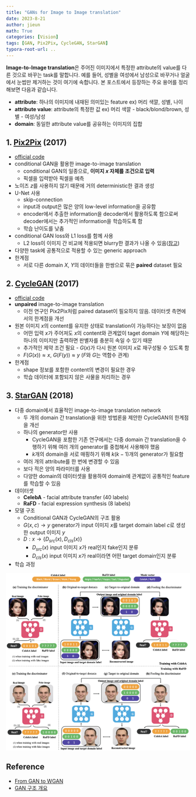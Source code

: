 ```yaml
---
title: "GANs for Image to Image translation"
date: 2023-8-21
author: jieun
math: True
categories: [Vision]
tags: [GAN, Pix2Pix, CycleGAN, StarGAN]
typora-root-url: ..
---
```


**Image-to-Image translation**은 주어진 이미지에서 특정한 attribute의 value를 다른 것으로 바꾸는 task를 말합니다. 예를 들어, 성별을 여성에서 남성으로 바꾸거나 얼굴에서 눈썹만 제거하는 것이 여기에 속합니다. 본 포스트에서 등장하는 주요 용어를 정리해보면 다음과 같습니다.

- **attribute**: 하나의 이미지에 내재된 의미있는 feature ex) 머리 색깔, 성별, 나이
- **attribute value**: attribute의 특정한 값 ex) 머리 색깔 - black/blond/brown, 성별 - 여성/남성
- **domain**: 동일한 attribute value를 공유하는 이미지의 집합

## 1. [Pix2Pix](https://arxiv.org/pdf/1611.07004.pdf) (2017)

- [official code](https://github.com/junyanz/pytorch-CycleGAN-and-pix2pix)
- conditional GAN을 활용한 image-to-image translation
  - conditional GAN의 일종으로, **이미지 $x$ 자체를 조건으로 입력**
  - 픽셀을 입력받아 픽셀을 예측
- 노이즈 $z$를 사용하지 않기 때문에 거의 deterministic한 결과 생성
- U-Net 사용
  - skip-connection
  - input과 output은 많은 양의 low-level information을 공유함
  - encoder에서 추출한 information을 decoder에서 활용하도록 함으로써 decoder에서는 추가적인 information을 학습하도록 함
  - 학습 난이도를 낮춤
- conditional GAN loss와 L1 loss를 함께 사용
  - L2 loss이 이미지 간 비교에 적용되면 blurry한 결과가 나올 수 있음([참고](https://velog.io/@sjinu/L2-norm-vs-L1-norm))
- 다양한 task에 공통적으로 적용할 수 있는 generic approach
- 한계점
  - 서로 다른 domain $X$, $Y$의 데이터들을 한쌍으로 묶은 **paired** dataset 필요

## 2. [CycleGAN](https://arxiv.org/pdf/1703.10593.pdf) (2017)

- [official code](https://github.com/junyanz/pytorch-CycleGAN-and-pix2pix)
- **unpaired** image-to-image translation
  - 이전 연구인 Pix2Pix처럼 paired dataset이 필요하지 않음. 데이터셋 측면에서의 한계점을 개선
- 원본 이미지 $x$의 content를 유지한 상태로 translation이 가능하다는 보장이 없음
  - 어떤 입력 $x$가 주어져도 $x$의 content와 관계없이 taget domain $Y$에 해당하는 하나의 이미지만 출력하면 판별자를 충분히 속일 수 있기 때문 
  - 추가적인 제약 조건 필요 - $G(x)$가 다시 원본 이미지 $x$로 재구성될 수 있도록 함
  - $F(G(x)) \approx x$, $G(F(y)) \approx y$ ($F$와 $G$는 역함수 관계)
- 한계점
  - shape 정보를 포함한 content의 변경이 필요한 경우
  - 학습 데이터에 포함되지 않은 사물을 처리하는 경우

## 3. [StarGAN](https://openaccess.thecvf.com/content_cvpr_2018/papers/Choi_StarGAN_Unified_Generative_CVPR_2018_paper.pdf) (2018)

- 다중 domain에서 효율적인 image-to-image translation network
  - 두 개의 domain 간 translation을 위한 방법론을 제안한 CycleGAN의 한계점을 개선
  - 하나의 generator만 사용
    - CycleGAN을 포함한 기존 연구에서는 다중 domain 간 translation을 수행하기 위해 여러 개의 generator를 중첩해서 사용해야 했음
    - $k$개의 domain을 서로 매핑하기 위해 $k(k-1)$개의 generator가 필요함
  - 여러 개의 attribute를 한 번에 변경할 수 있음
  - 보다 적은 양의 파라미터를 사용
  - 다양한 domain의 데이터셋을 활용하여 domain에 관계없이 공통적인 feature를 학습할 수 있음
- 데이터셋
  - **CelebA** - facial attribute transfer (40 labels)
  - **RaFD** - facial expression synthesis (8 labels)
- 모델 구조
  - Conditional GAN과 CycleGAN의 구조 활용
  - $G(x,c) \rightarrow y$ generator가 input 이미지 $x$를 target domain label $c$로 생성한 output 이미지 $y$
  - $D:x \rightarrow \{ D_{src}(x), D_{cls}(x) \}$ 
    - $D_{src}(x)$ input 이미지 $x$가 real인지 fake인지 분류
    - $D_{cls}(x)$ input 이미지 $x$가 real이라면 어떤 target domain인지 분류
- 학습 과정

![](/assets/img/gan/stargan.png)

## Reference

- [From GAN to WGAN](https://lilianweng.github.io/posts/2017-08-20-gan/)
- [GAN 구조 개요](https://developers.google.com/machine-learning/gan/gan_structure?hl=ko)
